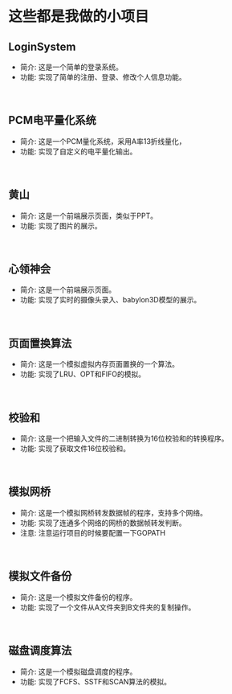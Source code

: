 # 这些都是我做的小项目

## LoginSystem
- 简介: 这是一个简单的登录系统。
- 功能: 实现了简单的注册、登录、修改个人信息功能。
<br>

## PCM电平量化系统
- 简介: 这是一个PCM量化系统，采用A率13折线量化，
- 功能: 实现了自定义的电平量化输出。
<br>

## 黄山
- 简介: 这是一个前端展示页面，类似于PPT。
- 功能: 实现了图片的展示。
<br>

## 心领神会
- 简介: 这是一个前端展示页面。
- 功能: 实现了实时的摄像头录入、babylon3D模型的展示。
<br>

## 页面置换算法
- 简介: 这是一个模拟虚拟内存页面置换的一个算法。
- 功能: 实现了LRU、OPT和FIFO的模拟。
<br>

## 校验和
- 简介: 这是一个把输入文件的二进制转换为16位校验和的转换程序。
- 功能: 实现了获取文件16位校验和。
<br>

## 模拟网桥
- 简介: 这是一个模拟网桥转发数据帧的程序，支持多个网络。
- 功能: 实现了连通多个网络的网桥的数据帧转发判断。
- 注意: 注意运行项目的时候要配置一下GOPATH
<br>

## 模拟文件备份
- 简介: 这是一个模拟文件备份的程序。
- 功能: 实现了一个文件从A文件夹到B文件夹的复制操作。
<br>

## 磁盘调度算法
- 简介: 这是一个模拟磁盘调度的程序。
- 功能: 实现了FCFS、SSTF和SCAN算法的模拟。
<br>
